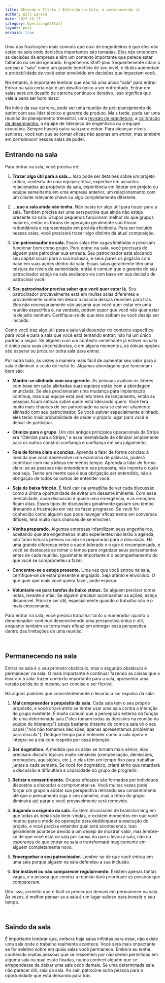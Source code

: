 ```yaml
---
title: Obtendo o Título / Entrando na Sala, e permanecendo lá
author: Will Larson 
date: 2023-10-17
category: OperatingAtStaff
layout: post
mermaid: true
---
```


Uma das frustrações mais comuns que ouvi de engenheiros é que eles não estão na sala onde decisões importantes são tomadas. Eles não entendem as decisões da empresa e têm um contexto importante que parece estar faltando ou sendo ignorado. Engenheiros Staff-plus frequentemente citam o acesso à "sala" como um grande benefício de seu nível, e títulos aumentam a probabilidade de você estar envolvido em decisões que impactam você.

No entanto, é importante lembrar que não há uma única "sala" para entrar. Entrar na sala certa não é um desafio único a ser enfrentado. Entrar em salas será um desafio de carreira contínuo e iterativo. Isso significa que vale a pena ser bom nisso!

No início da sua carreira, pode ser uma reunião de pré-planejamento de sprint com seu líder técnico e gerente de produto. Mais tarde, pode ser uma reunião de planejamento trimestral, uma [revisão de arquitetura](https://lethain.com/scaling-consistency/), a [calibração de desempenho](https://lethain.com/perf-management-system/), a equipe de liderança de engenharia ou a equipe executiva. Sempre haverá outra sala para entrar. Para alcançar níveis seniores, você tem que se tornar eficaz não apenas em *entrar*, mas também em *permanecer* nessas salas de poder.

## Entrando na sala

Para entrar na sala, você precisa de:

1. **Trazer algo útil para a sala...** Isso pode ser detalhes sobre um projeto crítico, contexto de uma equipe crítica, expertise em assuntos relacionados ao propósito da sala, experiência em liderar um projeto ou equipe semelhante em uma empresa anterior, um relacionamento com um cliente relevante chave ou algo completamente diferente.

2. **...que a sala ainda não tenha.** Não basta ter algo útil para trazer para a sala. Também precisa ser uma perspectiva que ainda não esteja presente na sala. Grupos pequenos funcionam melhor do que grupos maiores, então os fóruns de operação geralmente sacrificam redundância e representação em prol da eficiência. Para ser incluído nessas salas, você precisará trazer algo distinto da atual composição.

3. **Um patrocinador na sala.** Essas salas têm vagas limitadas e precisam funcionar bem como grupo. Para entrar na sala, você precisará de alguém para patrocinar sua entrada. Seu patrocinador está alocando seu capital social para a sua inclusão, e seus pares os julgarão com base em suas ações dentro da sala. Essas salas geralmente têm uma mistura de níveis de senioridade, então é comum que o gerente do seu patrocinador esteja na sala avaliando-os com base em sua decisão de patrocinar você.

4. **Seu patrocinador precisa saber que você quer estar lá.** Seu patrocinador provavelmente está em muitas salas diferentes e provavelmente sonha em deixar a maioria dessas reuniões para trás. Eles não necessariamente vão assumir que você quer estar em uma reunião específica e, na verdade, podem supor que você não quer estar lá de jeito nenhum. Certifique-se de que eles saibam se você deseja ser incluído.

Como você traz algo útil para a sala vai depender do contexto específico para você e para a sala que você está tentando entrar: não há um único padrão a seguir. Se alguém com um contexto semelhante já estiver na sala é único para suas circunstâncias, e em alguns momentos, as únicas opções são esperar ou procurar outra sala para entrar.

Por outro lado, às vezes a maneira mais fácil de aumentar seu valor para a sala é diminuir o custo de incluí-lo. Algumas abordagens que funcionam bem são:

- **Manter-se alinhado com seu gerente.** As pessoas avaliam os líderes com base em quão alinhadas suas equipes estão com a abordagem anunciada. Se eles proclamaram uma mudança para implantação contínua, mas sua equipe está pedindo trens de lançamento, então as pessoas ficam céticas sobre quem está liderando quem. Você terá muito mais chances de ser patrocinado na sala se estiver altamente alinhado com seu patrocinador. Se você estiver especialmente alinhado, eles terão mais probabilidade de ceder o próprio lugar para você e deixar de participar.

- **Otimize para o grupo.** Um dos antigos princípios operacionais da Stripe era "Otimize para a Stripe," e essa mentalidade de otimizar amplamente para os outros constrói confiança e confiança em seu julgamento.

- **Fale de forma clara e concisa.** Aprenda a falar de forma concisa: à medida que você desenvolve uma economia de palavras, poderá contribuir com mais ideias em menos tempo. Aprenda a falar de forma clara: se as pessoas não entenderem sua proposta, não importa o quão boa seja. Tenha em mente que é sua obrigação ser entendido, não a obrigação de todos os outros de entender você.

- **Seja de baixa fricção.** É fácil cair na armadilha de ver cada discussão como a última oportunidade de evitar um desastre iminente. Com essa mentalidade, cada discussão é quase uma emergência, e as emoções ficam altas. Esses tipos de discussões geralmente gastam seu tempo drenando a frustração em vez de fazer progresso. Se você for conhecido como alguém que pode navegar eficazmente em conversas difíceis, terá muito mais chances de se envolver.

- **Venha preparado.** Algumas empresas infantilizam seus engenheiros, aceitando que até engenheiros muito experientes não lerão a agenda, não farão leituras prévias ou não se prepararão para a discussão. Há uma grande diferença entre o que é tolerado e o que é recompensado, e você se destacará se tomar o tempo para organizar seus pensamentos antes de cada reunião. Igualmente importante é o acompanhamento do que você se comprometeu a fazer.

- **Concentre-se e esteja presente.** Uma vez que você entrou na sala, certifique-se de estar presente e engajado. Seja atento e envolvido. O que quer que mais você queira fazer, pode esperar.

- **Voluntarie-se para tarefas de baixo status.** Se alguém precisar tomar notas, levante a mão. Se alguém precisar acompanhar as ações, esteja disponível. Priorize ser útil, especialmente quando o trabalho não é o mais emocionante.

Para entrar na sala, você precisa trabalhar tanto o numerador quanto o denominador: continue desenvolvendo uma perspectiva única e útil, enquanto também se torna mais eficaz em entregar essa perspectiva dentro das limitações de uma reunião.

<br>

## Permanecendo na sala

Entrar na sala é o seu primeiro obstáculo, mas o segundo obstáculo é permanecer na sala. O mais importante é continuar fazendo as coisas que o levaram à sala: trazer contexto importante para a sala, apresentar uma versão polida de si mesmo, ser conciso e ser flexível.

Há alguns padrões que consistentemente o levarão a ser expulso da sala:

1. **Mal compreender o propósito da sala.** Cada sala tem o seu próprio propósito, e você criará atrito se tentar usar uma sala contra a intenção do grupo existente. É muito comum que a percepção externa da função de uma determinada sala ("eles tomam todas as decisões na reunião da equipe de liderança") esteja bastante distante de como a sala vê o seu papel ("nós não tomamos decisões, apenas apresentamos problemas para discutir"). Dedique tempo para entender como a sala opera e integre-se a ela com respeito por essa intenção.

2. **Ser dogmático.** À medida que as salas se tornam mais sênior, elas precisam discutir tópicos muito sensíveis (compensação, demissões, promoções, aquisições, etc.), e elas têm um tempo fixo para trabalhar juntas a cada semana. Se você for dogmático, criará atrito que retardará a discussão e dificultará a capacidade do grupo de progredir.

3. **Retirar o consentimento.** Grupos eficazes são formados por indivíduos dispostos a discordar e comprometer-se. Você muitas vezes pode forçar um grupo a adotar sua perspectiva retirando seu consentimento até que o pensamento siga o seu caminho, mas o ritmo do grupo diminuirá até parar e você provavelmente será removido.

4. **Sugando o oxigênio da sala.** Existem discussões de brainstorming em que todas as ideias são bem-vindas, e existem momentos em que você mudou para o modo de operação para desbloquear a execução do projeto, e você precisa entender qual está acontecendo. Isso geralmente acontece devido a um desejo de mostrar valor, mas lembre-se de que você está na sala por causa do que o levou à sala, não na esperança de que entrar na sala o transformará magicamente em alguém completamente novo.

5. **Envergonhar o seu patrocinador.** Lembre-se de que você entrou em uma sala porque alguém na sala defendeu a sua inclusão.

6. **Ser instável ou não comparecer regularmente.** Existem apenas tantas vagas, e a pessoa que conduz a reunião dará prioridade às pessoas que comparecem.

Dito isso, acredito que é fácil se preocupar demais em permanecer na sala. Às vezes, é melhor pensar se a sala é um lugar valioso para investir o seu tempo.

<br>

## Saindo da sala

É importante lembrar que, embora haja salas infinitas para estar, não existe uma sala onde o trabalho realmente acontece. Você será mais impactante se for seletivo sobre em quais salas você permanece. Embora eu tenha conhecido muitas pessoas que se ressentem por não serem permitidas em alguma sala na qual estão fixadas, nunca conheci alguém que se arrependesse de deixar uma sala cedo demais. Se uma determinada sala não parecer útil, saia da sala. Ao sair, patrocine outra pessoa para a oportunidade que está deixando para trás.
